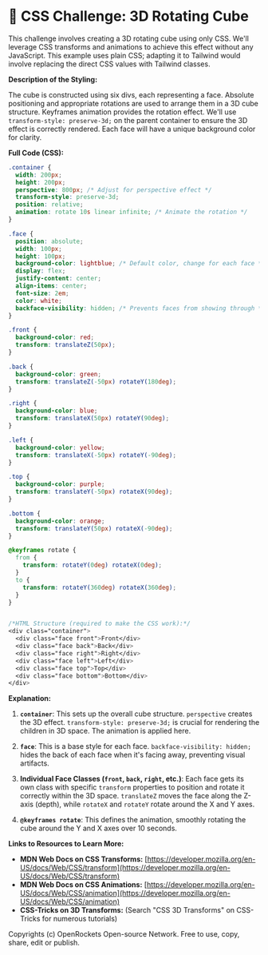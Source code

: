 # 🐞 CSS Challenge:  3D Rotating Cube


This challenge involves creating a 3D rotating cube using only CSS.  We'll leverage CSS transforms and animations to achieve this effect without any JavaScript.  This example uses plain CSS; adapting it to Tailwind would involve replacing the direct CSS values with Tailwind classes.

**Description of the Styling:**

The cube is constructed using six divs, each representing a face.  Absolute positioning and appropriate rotations are used to arrange them in a 3D cube structure.  Keyframes animation provides the rotation effect. We'll use `transform-style: preserve-3d;` on the parent container to ensure the 3D effect is correctly rendered.  Each face will have a unique background color for clarity.

**Full Code (CSS):**

```css
.container {
  width: 200px;
  height: 200px;
  perspective: 800px; /* Adjust for perspective effect */
  transform-style: preserve-3d;
  position: relative;
  animation: rotate 10s linear infinite; /* Animate the rotation */
}

.face {
  position: absolute;
  width: 100px;
  height: 100px;
  background-color: lightblue; /* Default color, change for each face */
  display: flex;
  justify-content: center;
  align-items: center;
  font-size: 2em;
  color: white;
  backface-visibility: hidden; /* Prevents faces from showing through */
}

.front {
  background-color: red;
  transform: translateZ(50px);
}

.back {
  background-color: green;
  transform: translateZ(-50px) rotateY(180deg);
}

.right {
  background-color: blue;
  transform: translateX(50px) rotateY(90deg);
}

.left {
  background-color: yellow;
  transform: translateX(-50px) rotateY(-90deg);
}

.top {
  background-color: purple;
  transform: translateY(-50px) rotateX(90deg);
}

.bottom {
  background-color: orange;
  transform: translateY(50px) rotateX(-90deg);
}

@keyframes rotate {
  from {
    transform: rotateY(0deg) rotateX(0deg);
  }
  to {
    transform: rotateY(360deg) rotateX(360deg);
  }
}


/*HTML Structure (required to make the CSS work):*/
<div class="container">
  <div class="face front">Front</div>
  <div class="face back">Back</div>
  <div class="face right">Right</div>
  <div class="face left">Left</div>
  <div class="face top">Top</div>
  <div class="face bottom">Bottom</div>
</div>

```

**Explanation:**

1. **`container`**: This sets up the overall cube structure. `perspective` creates the 3D effect. `transform-style: preserve-3d;` is crucial for rendering the children in 3D space.  The animation is applied here.

2. **`face`**: This is a base style for each face.  `backface-visibility: hidden;` hides the back of each face when it's facing away, preventing visual artifacts.

3. **Individual Face Classes (`front`, `back`, `right`, etc.)**: Each face gets its own class with specific `transform` properties to position and rotate it correctly within the 3D space. `translateZ` moves the face along the Z-axis (depth), while `rotateX` and `rotateY` rotate around the X and Y axes.

4. **`@keyframes rotate`**: This defines the animation, smoothly rotating the cube around the Y and X axes over 10 seconds.


**Links to Resources to Learn More:**

* **MDN Web Docs on CSS Transforms:** [https://developer.mozilla.org/en-US/docs/Web/CSS/transform](https://developer.mozilla.org/en-US/docs/Web/CSS/transform)
* **MDN Web Docs on CSS Animations:** [https://developer.mozilla.org/en-US/docs/Web/CSS/animation](https://developer.mozilla.org/en-US/docs/Web/CSS/animation)
* **CSS-Tricks on 3D Transforms:**  (Search "CSS 3D Transforms" on CSS-Tricks for numerous tutorials)


Copyrights (c) OpenRockets Open-source Network. Free to use, copy, share, edit or publish.

